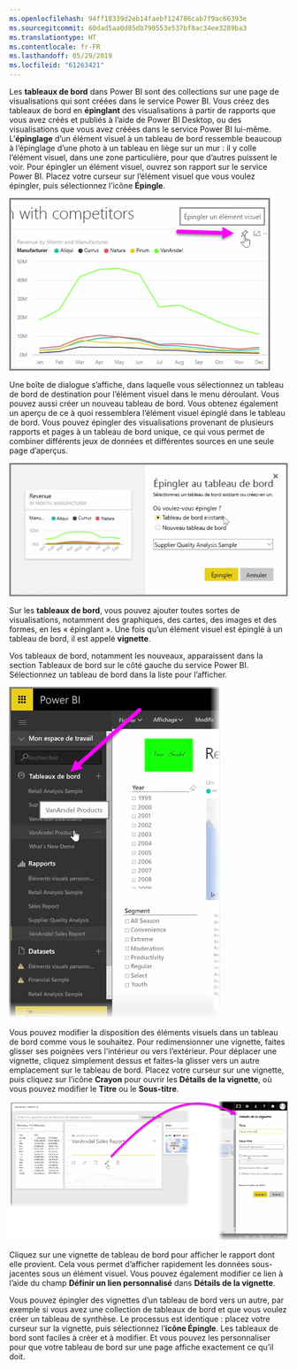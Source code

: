 ```yaml
---
ms.openlocfilehash: 94ff18339d2eb14faebf124786cab7f9ac66393e
ms.sourcegitcommit: 60dad5aa0d85db790553e537bf8ac34ee3289ba3
ms.translationtype: HT
ms.contentlocale: fr-FR
ms.lasthandoff: 05/29/2019
ms.locfileid: "61263421"
---
```

Les **tableaux de bord** dans Power BI sont des collections sur une page de visualisations qui sont créées dans le service Power BI. Vous créez des tableaux de bord en **épinglant** des visualisations à partir de rapports que vous avez créés et publiés à l’aide de Power BI Desktop, ou des visualisations que vous avez créées dans le service Power BI lui-même. L’**épinglage** d’un élément visuel à un tableau de bord ressemble beaucoup à l’épinglage d’une photo à un tableau en liège sur un mur : il y colle l’élément visuel, dans une zone particulière, pour que d’autres puissent le voir. Pour épingler un élément visuel, ouvrez son rapport sur le service Power BI. Placez votre curseur sur l’élément visuel que vous voulez épingler, puis sélectionnez l’icône **Épingle**.

![](media/4-2-create-configure-dashboards/4-2_1.png)

Une boîte de dialogue s’affiche, dans laquelle vous sélectionnez un tableau de bord de destination pour l’élément visuel dans le menu déroulant. Vous pouvez aussi créer un nouveau tableau de bord. Vous obtenez également un aperçu de ce à quoi ressemblera l’élément visuel épinglé dans le tableau de bord. Vous pouvez épingler des visualisations provenant de plusieurs rapports et pages à un tableau de bord unique, ce qui vous permet de combiner différents jeux de données et différentes sources en une seule page d’aperçus.

![](media/4-2-create-configure-dashboards/4-2_2.png)

Sur les **tableaux de bord**, vous pouvez ajouter toutes sortes de visualisations, notamment des graphiques, des cartes, des images et des formes, en les « épinglant ». Une fois qu’un élément visuel est épinglé à un tableau de bord, il est appelé **vignette**.

Vos tableaux de bord, notamment les nouveaux, apparaissent dans la section Tableaux de bord sur le côté gauche du service Power BI. Sélectionnez un tableau de bord dans la liste pour l’afficher.

![](media/4-2-create-configure-dashboards/4-2_3.png)

Vous pouvez modifier la disposition des éléments visuels dans un tableau de bord comme vous le souhaitez. Pour redimensionner une vignette, faites glisser ses poignées vers l’intérieur ou vers l’extérieur. Pour déplacer une vignette, cliquez simplement dessus et faites-la glisser vers un autre emplacement sur le tableau de bord. Placez votre curseur sur une vignette, puis cliquez sur l’icône **Crayon** pour ouvrir les **Détails de la vignette**, où vous pouvez modifier le **Titre** ou le **Sous-titre**.

![](media/4-2-create-configure-dashboards/4-2_4.png)

Cliquez sur une vignette de tableau de bord pour afficher le rapport dont elle provient. Cela vous permet d’afficher rapidement les données sous-jacentes sous un élément visuel. Vous pouvez également modifier ce lien à l’aide du champ **Définir un lien personnalisé** dans **Détails de la vignette**.

Vous pouvez épingler des vignettes d’un tableau de bord vers un autre, par exemple si vous avez une collection de tableaux de bord et que vous voulez créer un tableau de synthèse. Le processus est identique : placez votre curseur sur la vignette, puis sélectionnez l’**icône Épingle**. Les tableaux de bord sont faciles à créer et à modifier. Et vous pouvez les personnaliser pour que votre tableau de bord sur une page affiche exactement ce qu’il doit.

